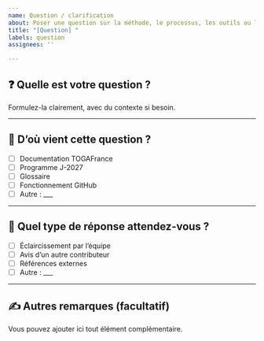 ```yaml
---
name: Question / clarification
about: Poser une question sur la méthode, le processus, les outils ou la contribution
title: "[Question] "
labels: question
assignees: ''

---
```


## ❓ Quelle est votre question ?

Formulez-la clairement, avec du contexte si besoin.

---

## 🔎 D’où vient cette question ?

- [ ] Documentation TOGAFrance
- [ ] Programme J-2027
- [ ] Glossaire
- [ ] Fonctionnement GitHub
- [ ] Autre : ___

---

## 🧠 Quel type de réponse attendez-vous ?

- [ ] Éclaircissement par l’équipe
- [ ] Avis d’un autre contributeur
- [ ] Références externes
- [ ] Autre : ___

---

## ✍️ Autres remarques (facultatif)

Vous pouvez ajouter ici tout élément complémentaire.

